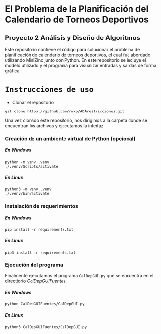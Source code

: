 # El Problema de la Planificación del Calendario de Torneos Deportivos
## Proyecto 2 Análisis y Diseño de Algoritmos

Este repositorio contiene el código para solucionar el problema de planificación de calendario de torneos deportivos, el cual fue abordado utilizando MiniZinc junto con Python. En este repositorio se incluye el modelo utilizado y el programa para visualizar entradas y salidas de forma gráfica

# ```Instrucciones de uso```
- Clonar el repositorio
```
git clone https://github.com/rwxp/ADArestricciones.git
```

Una vez clonado este repositorio, nos dirigimos a la carpeta donde se encuentran los archivos y ejecutamos la interfaz
### Creación de un ambiente virtual de Python (opcional)

##### En Windows
```
python -m venv .venv
./.venv/Scripts/activate
```
##### En Linux
```
python3 -m venv .venv
./.venv/bin/activate
```

### Instalación de requerimientos

##### En Windows
```
pip install -r requirements.txt
```
##### En Linux
```
pip3 install -r requirements.txt
```

### Ejecución del programa
Finalmente ejecutamos el programa ```CalDepGUI.py``` que se encuentra en el directiorio _CalDepGUIFuentes_.
##### En Windows
```
python CalDepGUIFuentes/CalDepGUI.py
```
##### En Linux
```
python3 CalDepGUIFuentes/CalDepGUI.py
```
